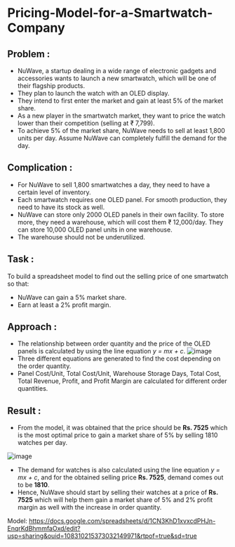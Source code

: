 # Pricing-Model-for-a-Smartwatch-Company

## Problem : 

- NuWave, a startup dealing in a wide range of electronic gadgets and accessories wants to launch a new smartwatch, which will be one of their flagship products. 
- They plan to launch the watch with an OLED display.
- They intend to first enter the market and gain at least 5% of the market share.
- As a new player in the smartwatch market, they want to price the watch lower than their competition (selling at ₹ 7,799).
- To achieve 5% of the market share, NuWave needs to sell at least 1,800 units per day. Assume NuWave can completely fulfill the demand for the day.

## Complication :
- For NuWave to sell 1,800 smartwatches a day, they need to have a certain level of inventory.
- Each smartwatch requires one OLED panel. For smooth production, they need to have its stock as well.
- NuWave can store only 2000 OLED panels in their own facility. To store more, they need a warehouse, which will cost them ₹ 12,000/day. They can store 10,000 OLED panel units in one warehouse.
- The warehouse should not be underutilized.

## Task :
To build a spreadsheet model to find out the selling price of one smartwatch so that:

- NuWave can gain a 5% market share.
- Earn at least a 2% profit margin.

## Approach :
- The relationship between order quantity and the price of the OLED panels is calculated by using the line equation *y = mx + c*.
![image](https://github.com/Sukhmani252/Pricing-Model-for-a-Smartwatch-Company/assets/74128870/ab945a63-c78a-4310-a3cd-953ab805f98d)
- Three different equations are generated to find the cost depending on the order quantity.
- Panel Cost/Unit, Total Cost/Unit,	Warehouse Storage Days,	Total Cost, Total Revenue, Profit, and Profit Margin are calculated for different order quantities.

## Result :
- From the model, it was obtained that the price should be **Rs. 7525** which is the most optimal price to gain a market share of 5% by selling 1810 watches per day.
  
![image](https://github.com/Sukhmani252/Pricing-Model-for-a-Smartwatch-Company/assets/74128870/0dbd7306-e6ba-4939-827a-55f1ba8dc576)
- The demand for watches is also calculated using the line equation *y = mx + c*, and for the obtained selling price **Rs. 7525**, demand comes out to be **1810**.
- Hence, NuWave should start by selling their watches at a price of **Rs. 7525** which will help them gain a market share of 5% and 2% profit margin as well with the increase in order quantity.

Model: https://docs.google.com/spreadsheets/d/1CN3KhD1xvxcdPHJn-EnqrKdBhmmfaOxd/edit?usp=sharing&ouid=108310215373032149971&rtpof=true&sd=true
